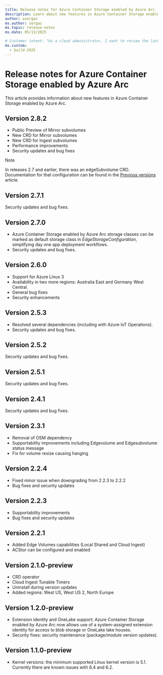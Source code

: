 ```yaml
---
title: Release notes for Azure Container Storage enabled by Azure Arc
description: Learn about new features in Azure Container Storage enabled by Azure Arc.
author: asergaz
ms.author: sergaz
ms.topic: release-notes
ms.date: 05/13/2025

# Customer intent: "As a cloud administrator, I want to review the latest release notes for Azure Container Storage enabled by Azure Arc, so that I can understand the new features and improvements to manage container data effectively."
ms.custom:
  - build-2025
---
```


# Release notes for Azure Container Storage enabled by Azure Arc

This article provides information about new features in Azure Container Storage enabled by Azure Arc.

## Version 2.8.2

- Public Preview of Mirror subvolumes
- New CRD for Mirror subvolumes
- New CRD for Ingest subvolumes
- Performance improvements
- Security updates and bug fixes

> [!NOTE]
> In releases 2.7 and earlier, there was an edgeSubvolume CRD. Documentation for that configuration can be found in the [Previous versions](previous-versions.md) article.

## Version 2.7.1 

Security updates and bug fixes.

## Version 2.7.0 

- Azure Container Storage enabled by Azure Arc storage classes can be marked as default storage class in *EdgeStorageConfiguration*, simplifying day one app deployment workflows.
- Security updates and bug fixes.

## Version 2.6.0

- Support for Azure Linux 3
- Availability in two more regions: Australia East and Germany West Central.
- General bug fixes
- Security enhancements 

## Version 2.5.3

- Resolved several dependencies (including with Azure IoT Operations).
- Security updates and bug fixes.

## Version 2.5.2

Security updates and bug fixes.

## Version 2.5.1

Security updates and bug fixes.

## Version 2.4.1

Security updates and bug fixes.

## Version 2.3.1 

- Removal of OSM dependency
- Supportability improvements including Edgevolume and Edgesubvolume status message
- Fix for volume resize causing hanging 

## Version 2.2.4 

- Fixed minor issue when downgrading from 2.2.3 to 2.2.2
- Bug fixes and security updates 

## Version 2.2.3 

- Supportability improvements
- Bug fixes and security updates 

## Version 2.2.1 

- Added Edge Volumes capabilities (Local Shared and Cloud Ingest)
- ACStor can be configured and enabled 

## Version 2.1.0-preview

- CRD operator
- Cloud Ingest Tunable Timers
- Uninstall during version updates
- Added regions: West US, West US 2, North Europe

## Version 1.2.0-preview

- Extension identity and OneLake support: Azure Container Storage enabled by Azure Arc now allows use of a system-assigned extension identity for access to blob storage or OneLake lake houses.
- Security fixes: security maintenance (package/module version updates).

## Version 1.1.0-preview

- Kernel versions: the minimum supported Linux kernel version is 5.1. Currently there are known issues with 6.4 and 6.2.